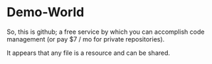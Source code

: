 # Demo-World
So, this is github; a free service by which you can accomplish code management (or pay $7 / mo for private repositories).

It appears that any file is a resource and can be shared.

